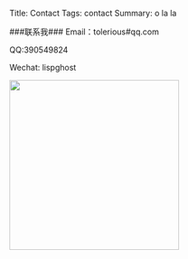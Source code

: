 Title: Contact
Tags: contact
Summary: o la la


###联系我###
Email：tolerious#qq.com

QQ:390549824

Wechat:
lispghost

<img style="width=300px;height:300px" src="http://ww4.sinaimg.cn/mw690/a036a21agw1f0mmbc1z9kj20iq0owtaq.jpg">
